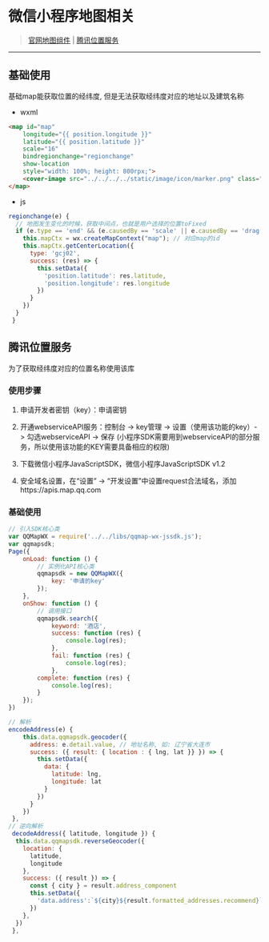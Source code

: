# 微信小程序地图相关
> [官网地图组件](https://developers.weixin.qq.com/miniprogram/dev/component/map.html)
> | 
> [腾讯位置服务](https://lbs.qq.com/miniProgram/jsSdk/jsSdkGuide/methodGeocoder)
---

## 基础使用
基础map能获取位置的经纬度, 但是无法获取经纬度对应的地址以及建筑名称

+ wxml
```html
<map id="map"
    longitude="{{ position.longitude }}"
    latitude="{{ position.latitude }}"
    scale="16"
    bindregionchange="regionchange"
    show-location
    style="width: 100%; height: 800rpx;">
    <cover-image src="../../../../static/image/icon/marker.png" class="marker"></cover-image>
</map>

```
+ js
```javascript
regionchange(e) {
  // 地图发生变化的时候，获取中间点，也就是用户选择的位置toFixed
  if (e.type == 'end' && (e.causedBy == 'scale' || e.causedBy == 'drag')) {
    this.mapCtx = wx.createMapContext("map"); // 对应map的id
    this.mapCtx.getCenterLocation({
      type: 'gcj02',
      success: (res) => {
        this.setData({
          'position.latitude': res.latitude,
          'position.longitude': res.longitude
        })
      }
    })
  }
 }
```

## 腾讯位置服务
为了获取经纬度对应的位置名称使用该库

### 使用步骤
1. 申请开发者密钥（key）：申请密钥

2. 开通webserviceAPI服务：控制台 -> key管理 -> 设置（使用该功能的key）-> 勾选webserviceAPI -> 保存
(小程序SDK需要用到webserviceAPI的部分服务，所以使用该功能的KEY需要具备相应的权限)

3. 下载微信小程序JavaScriptSDK，微信小程序JavaScriptSDK v1.2

4. 安全域名设置，在“设置” -> “开发设置”中设置request合法域名，添加https://apis.map.qq.com

### 基础使用

```javascript
// 引入SDK核心类
var QQMapWX = require('../../libs/qqmap-wx-jssdk.js');
var qqmapsdk;
Page({
    onLoad: function () {
        // 实例化API核心类
        qqmapsdk = new QQMapWX({
            key: '申请的key'
        });
    },
    onShow: function () {
        // 调用接口
        qqmapsdk.search({
            keyword: '酒店',
            success: function (res) {
                console.log(res);
            },
            fail: function (res) {
                console.log(res);
            },
        complete: function (res) {
            console.log(res);
        }
    });
})
```
```javascript
// 解析
encodeAddress(e) {
    this.data.qqmapsdk.geocoder({
      address: e.detail.value, // 地址名称, 如: 辽宁省大连市
      success: ({ result: { location : { lng, lat }} }) => {
        this.setData({
          data: {
            latitude: lng,
            longitude: lat
          }
        })
      }
    })
 },
// 逆向解析
 decodeAddress({ latitude, longitude }) {
  this.data.qqmapsdk.reverseGeocoder({
    location: {
      latitude,
      longitude
    },
    success: ({ result }) => {
      const { city } = result.address_component
      this.setData({
        'data.address':`${city}${result.formatted_addresses.recommend}`
      })
    },
  })
 },
```
